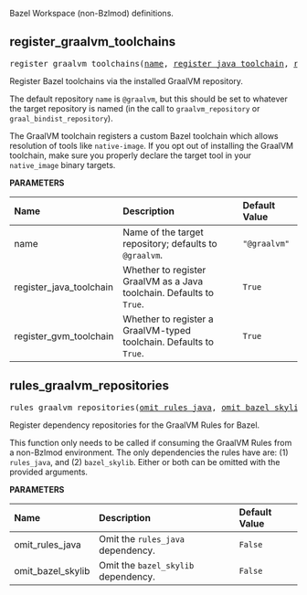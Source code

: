 <!-- Generated with Stardoc: http://skydoc.bazel.build -->

Bazel Workspace (non-Bzlmod) definitions.

<a id="register_graalvm_toolchains"></a>

## register_graalvm_toolchains

<pre>
register_graalvm_toolchains(<a href="#register_graalvm_toolchains-name">name</a>, <a href="#register_graalvm_toolchains-register_java_toolchain">register_java_toolchain</a>, <a href="#register_graalvm_toolchains-register_gvm_toolchain">register_gvm_toolchain</a>)
</pre>

Register Bazel toolchains via the installed GraalVM repository.

The default repository `name` is `@graalvm`, but this should be set to whatever the target repository
is named (in the call to `graalvm_repository` or `graal_bindist_repository`).

The GraalVM toolchain registers a custom Bazel toolchain which allows resolution of tools like
`native-image`. If you opt out of installing the GraalVM toolchain, make sure you properly declare the
target tool in your `native_image` binary targets.


**PARAMETERS**


| Name  | Description | Default Value |
| :------------- | :------------- | :------------- |
| <a id="register_graalvm_toolchains-name"></a>name |  Name of the target repository; defaults to `@graalvm`.   |  `"@graalvm"` |
| <a id="register_graalvm_toolchains-register_java_toolchain"></a>register_java_toolchain |  Whether to register GraalVM as a Java toolchain. Defaults to `True`.   |  `True` |
| <a id="register_graalvm_toolchains-register_gvm_toolchain"></a>register_gvm_toolchain |  Whether to register a GraalVM-typed toolchain. Defaults to `True`.   |  `True` |


<a id="rules_graalvm_repositories"></a>

## rules_graalvm_repositories

<pre>
rules_graalvm_repositories(<a href="#rules_graalvm_repositories-omit_rules_java">omit_rules_java</a>, <a href="#rules_graalvm_repositories-omit_bazel_skylib">omit_bazel_skylib</a>)
</pre>

Register dependency repositories for the GraalVM Rules for Bazel.

This function only needs to be called if consuming the GraalVM Rules from a non-Bzlmod environment.
The only dependencies the rules have are: (1) `rules_java`, and (2) `bazel_skylib`. Either or both
can be omitted with the provided arguments.


**PARAMETERS**


| Name  | Description | Default Value |
| :------------- | :------------- | :------------- |
| <a id="rules_graalvm_repositories-omit_rules_java"></a>omit_rules_java |  Omit the `rules_java` dependency.   |  `False` |
| <a id="rules_graalvm_repositories-omit_bazel_skylib"></a>omit_bazel_skylib |  Omit the `bazel_skylib` dependency.   |  `False` |


